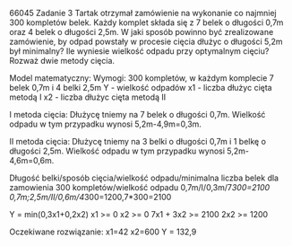 66045
Zadanie 3
Tartak otrzymał zamówienie na wykonanie co najmniej 300 kompletów belek. Każdy komplet składa się z 7 belek o długości 0,7m oraz 4 belek o długości 2,5m. W jaki sposób powinno być zrealizowane zamówienie, by odpad powstały w procesie cięcia dłużyc o długości 5,2m był minimalny? Ile wyniesie wielkość odpadu przy optymalnym cięciu? Rozważ dwie metody cięcia.

Model matematyczny:
Wymogi: 300 kompletów, w każdym komplecie 7 belek 0,7m i 4 belki 2,5m
Y - wielkość odpadów
x1 - liczba dłużyc cięta metodą I
x2 - liczba dłużyc cięta metodą II

I metoda cięcia:
Dłużycę tniemy na 7 belek o długości 0,7m. Wielkość odpadu w tym przypadku wynosi 5,2m-4,9m=0,3m.

II metoda cięcia:
Dłużycę tniemy  na 3 belki o długości 0,7m i 1 belkę o długości 2,5m. Wielkość odpadu w tym przypadku wynosi 5,2m-4,6m=0,6m. 

Długość belki/sposób cięcia/wielkość odpadu/minimalna liczba belek dla zamowienia 300 kompletów/wielkość odpadu
0,7m/I/0,3m/7*300=2100
0,7m;2,5m/II/0,6m/4*300=1200,7*300=2100

Y = min(0,3x1+0,2x2)
x1 >= 0
x2 >= 0
7x1 + 3x2 >= 2100
2x2 >= 1200

Oczekiwane rozwiązanie:
x1=42
x2=600
Y = 132,9